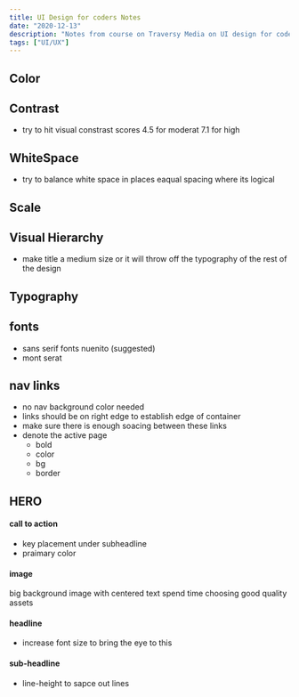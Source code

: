 ```yaml
---
title: UI Design for coders Notes
date: "2020-12-13"
description: "Notes from course on Traversy Media on UI design for coders."
tags: ["UI/UX"]
---
```


## Color

## Contrast

- try to hit visual constrast scores 4.5 for moderat 7.1 for high

## WhiteSpace
- try to balance white space in places eaqual spacing where its logical

## Scale

## Visual Hierarchy
- make title a medium size or it will throw off the typography of the rest of the design

## Typography

## fonts
- sans serif fonts nuenito (suggested)
- mont serat

## nav links

- no nav background color needed
- links should be on right edge to establish edge of container
- make sure there is enough soacing between these links
- denote the active page
  - bold
  - color
  - bg
  - border


## HERO 

#### call to action
- key placement under subheadline
- praimary color

#### image
big background image with centered text
spend time choosing good quality assets


#### headline
- increase font size to bring the eye to this

#### sub-headline
- line-height to sapce out lines
